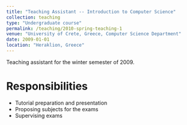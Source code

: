 ```yaml
---
title: "Teaching Assistant -- Introduction to Computer Science"
collection: teaching
type: "Undergraduate course"
permalink: /teaching/2010-spring-teaching-1
venue: "University of Crete, Greece, Computer Science Department"
date: 2009-01-01
location: "Heraklion, Greece"
---
```

Teaching assistant for the winter semester of 2009.

Responsibilities
=======
* Tutorial preparation and presentation
* Proposing subjects for the exams
* Supervising exams

